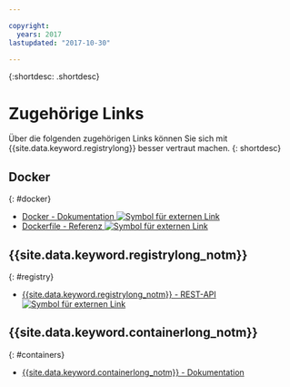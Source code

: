 ```yaml
---

copyright:
  years: 2017
lastupdated: "2017-10-30"

---
```


{:shortdesc: .shortdesc}


# Zugehörige Links

Über die folgenden zugehörigen Links können Sie sich mit {{site.data.keyword.registrylong}} besser vertraut machen.
{: shortdesc}

## Docker
{: #docker}

<ul>
<li><a href="https://docs.docker.com/engine/" target="_blank">Docker - Dokumentation <img src="../../icons/launch-glyph.svg" alt="Symbol für externen Link"></a>
<li><a href="http://docs.docker.com/engine/reference/builder/" target="_blank">Dockerfile - Referenz <img src="../../icons/launch-glyph.svg" alt="Symbol für externen Link"></a>
</ul>

## {{site.data.keyword.registrylong_notm}}
{: #registry}

<ul>
<li><a href="https://registry.ng.bluemix.net/api/doc/" target="_blank">{{site.data.keyword.registrylong_notm}} - REST-API <img src="../../icons/launch-glyph.svg" alt="Symbol für externen Link"></a>
</ul>

## {{site.data.keyword.containerlong_notm}}
{: #containers}

* [{{site.data.keyword.containerlong_notm}} - Dokumentation](../../containers/container_index.html)
